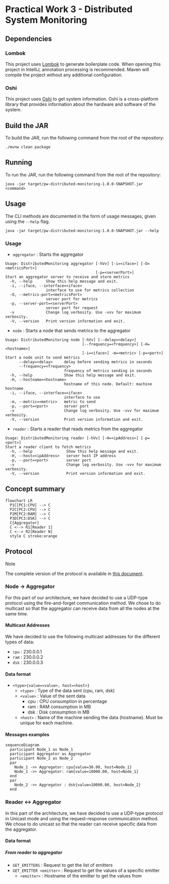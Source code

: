 # Practical Work 3 - Distributed System Monitoring

## Dependencies

### Lombok

This project uses [Lombok](https://projectlombok.org/) to generate boilerplate code.
When opening this project in IntelliJ, annotation processing is recommended.
Maven will compile the project without any additional configuration.

### Oshi
This project uses [Oshi](https://github.com/oshi/oshi) to get system information.
Oshi is a cross-platform library that provides information about the hardware and software of the system.

## Build the JAR

To build the JAR, run the following command from the root of the repository:

```shell
./mvnw clean package
```

## Running

To run the JAR, run the following command from the root of the repository:

```shell
java -jar target/pw-distributed-monitoring-1.0.0-SNAPSHOT.jar <command>
```

## Usage

The CLI methods are documented in the form of usage messages, given using the `--help` flag.

```shell
java -jar target/pw-distributed-monitoring-1.0.0-SNAPSHOT.jar --help
```

### Usage
* ```aggregator``` : Starts the aggregator
```text
Usage: DistributedMonitoring aggregator [-hVv] [-i=<iface>] [-O=<metricsPort>]
                                        [-p=<serverPort>]
Start an aggregator server to receive and store metrics
  -h, --help      Show this help message and exit.
  -i, --iface, --interface=<iface>
                  interface to use for metrics collection
  -O, --metrics-port=<metricsPort>
                  server port for metrics
  -p, --server-port=<serverPort>
                  server port for request
  -v              Change log verbosity. Use -vvv for maximum verbosity.
  -V, --version   Print version information and exit.
```

* ```node``` : Starts a node that sends metrics to the aggregator
```text
Usage: DistributedMonitoring node [-hVv] [--delay=<delay>]
                                  [--frequency=<frequency>] [-H=<hostname>]
                                  [-i=<iface>] -m=<metric> [-p=<port>]
Start a node unit to send metrics
      --delay=<delay>     delay before sending metrics in seconds
      --frequency=<frequency>
                          frequency of metrics sending in seconds
  -h, --help              Show this help message and exit.
  -H, --hostname=<hostname>
                          hostname of this node. Default: machine hostname
  -i, --iface, --interface=<iface>
                          interface to use
  -m, --metric=<metric>   metric to send
  -p, --port=<port>       server port
  -v                      Change log verbosity. Use -vvv for maximum verbosity.
  -V, --version           Print version information and exit.
```

* ```reader``` : Starts a reader that reads metrics from the aggregator
```text
Usage: DistributedMonitoring reader [-hVv] [-H=<ipAddress>] [-p=<port>]
Start a reader client to fetch metrics
  -h, --help               Show this help message and exit.
  -H, --host=<ipAddress>   server host IP address
  -p, --port=<port>        server port
  -v                       Change log verbosity. Use -vvv for maximum verbosity.
  -V, --version            Print version information and exit.
```

## Concept summary

```mermaid
flowchart LR
  P1C[PC1:CPU] --> C
  P2C[PC2:CPU] --> C
  P2M[PC2:RAM] --> C
  P3D[PC3:DSK] --> C
  C{Aggregator}
  C <--> R1[Reader 1]
  C <--> R2[Reader N]
  style C stroke:orange 
```

## Protocol

> [!NOTE]
> The complete version of the protocol is available in [this document](./doc/protocol.pdf).

### Node -> Aggregator

For this part of our architecture, we have decided to use a UDP-type protocol using the fire-and-forget communication
method. We chose to do multicast so that the aggregator can receive data from all the nodes at the same time.

#### Multicast Addresses
We have decided to use the following multicast addresses for the different types of data:

* ```cpu``` : 230.0.0.1
* ```ram``` : 230.0.0.2
* ```dsk``` : 230.0.0.3

#### Data format

* ```<type>{value=<value>, host=<host>}```
  * ```<type>``` : Type of the data sent (cpu, ram, dsk)
  * ```<value>``` : Value of the sent data
    * cpu : CPU consumption in percentage
    * ram : RAM consumption in MB
    * dsk : Disk consumption in MB
  * ```<host>``` : Name of the machine sending the data (hostname). Must be unique for each machine.

#### Messages examples
```mermaid
sequenceDiagram
  participant Node_1 as Node_1
  participant Aggregator as Aggregator
  participant Node_2 as Node_2
  par
    Node_1 ->> Aggregator: cpu{value=30.00, host=Node_1}
    Node_1 ->> Aggregator: ram{value=10000.00, host=Node_1}
  end
  par
    Node_2 ->> Aggregator : dsk{value=10000.00, host=Node_2}
  end
```

### Reader <-> Aggregator
In this part of the architecture, we have decided to use a UDP-type protocol in Unicast mode and using the request-response
communication method. We chose to do unicast so that the reader can receive specific data from the aggregator.

#### Data format
##### From reader to aggregator
* ```GET_EMITTERS``` : Request to get the list of emitters
* ```GET_EMITTER <emitter>``` : Request to get the values of a specific emitter
  * ```<emitter>``` : Hostname of the emitter to get the values from


